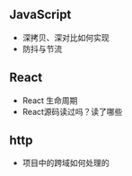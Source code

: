 ## JavaScript

- 深拷贝、深对比如何实现
- 防抖与节流

## React

- React 生命周期
- React源码读过吗？读了哪些

## http

- 项目中的跨域如何处理的
